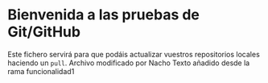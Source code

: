 # Bienvenida a las pruebas de Git/GitHub

Este fichero servirá para que podáis actualizar vuestros repositorios locales haciendo un `pull`.
Archivo modificado por Nacho
Texto añadido desde la rama funcionalidad1
